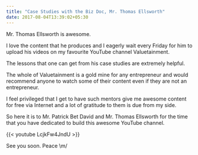 ```yaml
---
title: "Case Studies with the Biz Doc, Mr. Thomas Ellsworth"
date: 2017-08-04T13:39:02+05:30
---
```

Mr. Thomas Ellsworth is awesome.

I love the content that he produces and I eagerly wait every Friday for him to upload his videos on my favourite YouTube channel Valuetainment.

The lessons that one can get from his case studies are extremely helpful.

The whole of Valuetainment is a gold mine for any entrepreneur and would recommend anyone to watch some of their content even if they are not an entrepreneur.

I feel privileged that I get to have such mentors give me awesome content for free via Internet and a lot of gratitude to them is due from my side.

So here it is to Mr. Patrick Bet David and Mr. Thomas Ellsworth for the time that you have dedicated to build this awesome YouTube channel.

{{< youtube LcjkFw4JndU >}}

See you soon. Peace \m/
